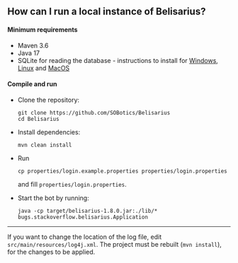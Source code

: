 ## How can I run a local instance of Belisarius?

#### Minimum requirements

- Maven 3.6
- Java 17
- SQLite for reading the database - instructions to install for [Windows](https://www.sqlitetutorial.net/download-install-sqlite), [Linux](https://linoxide.com/linux-how-to/install-use-sqlite-linux) and [MacOS](https://flaviocopes.com/sqlite-how-to-install)

#### Compile and run

- Clone the repository:

      git clone https://github.com/SOBotics/Belisarius
      cd Belisarius

- Install dependencies:

      mvn clean install

- Run

      cp properties/login.example.properties properties/login.properties

  and fill `properties/login.properties`.

- Start the bot by running:

      java -cp target/belisarius-1.8.0.jar:./lib/* bugs.stackoverflow.belisarius.Application

-----

If you want to change the location of the log file, edit `src/main/resources/log4j.xml`. The project must be rebuilt (`mvn install`), for the changes to be applied.
